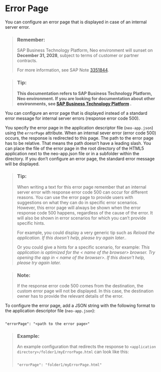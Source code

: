 <!-- loio7b0870e9bfdf41a793b35984c12f1b25 -->

# Error Page

You can configure an error page that is displayed in case of an internal server error.

> ### Remember:  
> SAP Business Technology Platform, Neo environment will sunset on **December 31, 2028**, subject to terms of customer or partner contracts.
> 
> For more information, see SAP Note [3351844](https://me.sap.com/notes/3351844).

> ### Tip:  
> **This documentation refers to SAP Business Technology Platform, Neo environment. If you are looking for documentation about other environments, see [SAP Business Technology Platform](https://help.sap.com/docs/btp/sap-business-technology-platform/sap-business-technology-platform?version=Cloud) .**

You can configure an error page that is displayed instead of a standard error message for internal server errors \(response error code 500\).

You specify the error page in the application descriptor file \(`neo-app.json`\) using the `errorPage` attribute. When an internal sever error \(error code 500\) occurs, the response is redirected to this page. The path to the error page has to be relative. That means the path doesn’t have a leading slash. You can place the file of the error page in the root directory of the HTML5 application next to the neo-app.json file or in a subfolder within the directory. If you don’t configure an error page, the standard error message will be displayed.

> ### Tip:  
> When writing a text for this error page remember that an internal server error with response error code 500 can occur for different reasons. You can use the error page to provide users with suggestions on what they can do in specific error scenarios. However, this error page will always be shown when the error response code 500 happens, regardless of the cause of the error. It will also be shown in error scenarios for which you can’t provide specific hints.
> 
> For example, you could display a very generic tip such as *Reload the application. If this doesn’t help, please try again later.*.
> 
> Or you could give a hints for a specific scenario, for example: *This application is optimized for the < name of the browser\> browser. Try opening the app in < name of the browser\>. If this doesn’t help, please try again later.*

> ### Note:  
> If the response error code 500 comes from the destination, the custom error page will not be displayed. In this case, the destination owner has to provide the relevant details of the error.

To configure the error page, add a JSON string with the following format to the application descriptor file \(`neo-app.json`\):

```

"errorPage": "<path to the error page>"
```

> ### Example:  
> An example configuration that redirects the response to `<application directory>/folder1/myErrorPage.html` can look like this:
> 
> ```
> 
> "errorPage": "folder1/myErrorPage.html"
> ```

